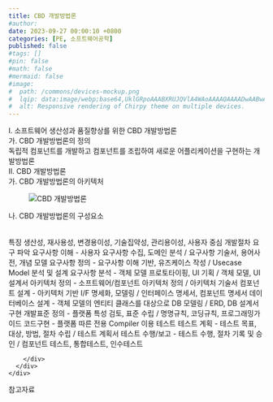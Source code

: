 ```yaml
---
title: CBD 개발방법론
#author: 
date: 2023-09-27 00:00:10 +0800
categories: [PE, 소프트웨어공학]
published: false
#tags: []
#pin: false
#math: false
#mermaid: false
#image:
#  path: /commons/devices-mockup.png
#  lqip: data:image/webp;base64,UklGRpoAAABXRUJQVlA4WAoAAAAQAAAADwAABwAAQUxQSDIAAAARL0AmbZurmr57yyIiqE8oiG0bejIYEQTgqiDA9vqnsUSI6H+oAERp2HZ65qP/VIAWAFZQOCBCAAAA8AEAnQEqEAAIAAVAfCWkAALp8sF8rgRgAP7o9FDvMCkMde9PK7euH5M1m6VWoDXf2FkP3BqV0ZYbO6NA/VFIAAAA
#  alt: Responsive rendering of Chirpy theme on multiple devices.
---
```


<div class="post-wrap">
  <div class="para">
    <div class="para-title">
      I. 소프트웨어 생산성과 품질향상를 위한 CBD 개발방법론
    </div>
    <div class="para-cntnt">
      <div class="para">
        <div class="para-title">
          가. CBD 개발방법론의 정의
        </div>
        <div class="para-cntnt">
            독립적 컴포넌트를 개발하고 컴포넌트를 조립하여 새로운 어플리케이션을 구현하는 개발방법론
        </div>
      </div>
    </div>
  </div>
  
  <div class="para">
    <div class="para-title">
      II. CBD 개발방법론
    </div>
    <div class="para-cntnt">
      <div class="para">
        <div class="para-title">
          가. CBD 개발방법론의 아키텍처
        </div>
        <div class="para-cntnt">
          <figure class="post-figure">
            <img src="/assets/img/posts/CBD-개발방법론.png" alt="CBD 개발방법론">
<!--            <figcaption>Source: Unveiling the Metaverse: Exploring Emerging Trends, Multifaceted Perspectives, and Future Challenges</figcaption>-->
          </figure>
        </div>
      </div>
      <div class="para">
        <div class="para-title">
          나. CBD 개발방법론의 구성요소
        </div>
        <div class="para-cntnt">
          <table class="post-table">
          </table>
          특징
  생산성, 재사용성, 변경용이성, 기술집약성, 관리용이성, 사용자 중심
개발절차
  요구 파악
    요구사항 이해 - 사용자 요구사항 수집, 도메인 분석 / 요구사항 기술서, 용어사전, 개념 모델
    요구사항 정의 - 요구사항 이해 기반, 유즈케이스 작성 / Usecase Model
  분석 및 설계
    요구사항 분석 - 객체 모델 프로토타이핑, UI 기획 / 객체 모델, UI 설계서
    아키텍처 정의 - 소프트웨어/컴포넌트 아키텍처 정의 / 아키텍처 기술서
    컴포넌트 설계 - 아키텍처 기반 I/F 명세화, 모델링 / 인터페이스 명세서, 컴포넌트 명세서
    데이터베이스 설계 - 객체 모델의 엔티티 클래스를 대상으로 DB 모델링 / ERD, DB 설계서
  구현
    개발표준 정의 - 플랫폼 특성 검토, 표준 수립 / 명명규칙, 코딩규칙, 프로그래밍가이드
    코드구현 - 플랫폼 따른 전용 Compiler 이용
  테스트
    테스트 계획 - 테스트 목표, 대상, 방법, 절차 수립 / 테스트 계획서
    테스트 수행/보고 - 테스트 수행, 절차 기록 및 승인 / 컴포넌트 테스트, 통합테스트, 인수테스트

        </div>
      </div>
    </div>
  </div>

  <div class="refr-wrap">
    <div class="refr-title">
        참고자료
    </div>
    <ol class="refr-list">
    <!--    <li>(나현식, 최대선) <a target="_blank" href="https://scienceon.kisti.re.kr/commons/util/originalView.do?cn=JAKO202225948430499&oCn=JAKO202225948430499&dbt=JAKO&journal=NJOU00291864">메타버스 보안 위협 요소 및 대응 방안 검토</a></li>-->
    <!--    <li>(M. Uddin, S. Manickam, H. Ullah, M. Obaidat and A. Dandoush) <a target="_blank" href="https://ieeexplore.ieee.org/abstract/document/10138386">Unveiling the Metaverse: Exploring Emerging Trends, Multifaceted Perspectives, and Future Challenges</a></li>-->
    </ol>
  </div>
</div>
